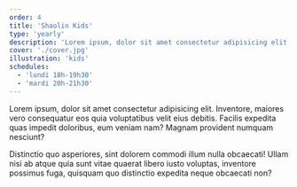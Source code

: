 ```yaml
---
order: 4
title: 'Shaolin Kids'
type: 'yearly'
description: 'Lorem ipsum, dolor sit amet consectetur adipisicing elit. Inventore, maiores vero consequatur'
cover: './cover.jpg'
illustration: 'kids'
schedules:
  - 'lundi 18h-19h30'
  - 'mardi 20h-21h30'
---
```


Lorem ipsum, dolor sit amet consectetur adipisicing elit. Inventore, maiores vero consequatur eos quia voluptatibus velit eius debitis. Facilis expedita quas impedit doloribus, eum veniam nam? Magnam provident numquam nesciunt?

Distinctio quo asperiores, sint dolorem commodi illum nulla obcaecati! Ullam nisi ab atque quia sunt vitae quaerat libero iusto voluptas, inventore possimus fuga, quisquam quo distinctio expedita neque obcaecati non?
